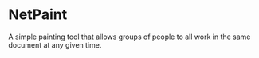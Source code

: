 # NetPaint
A simple painting tool that allows groups of people to all work in the same document at any given time. 
